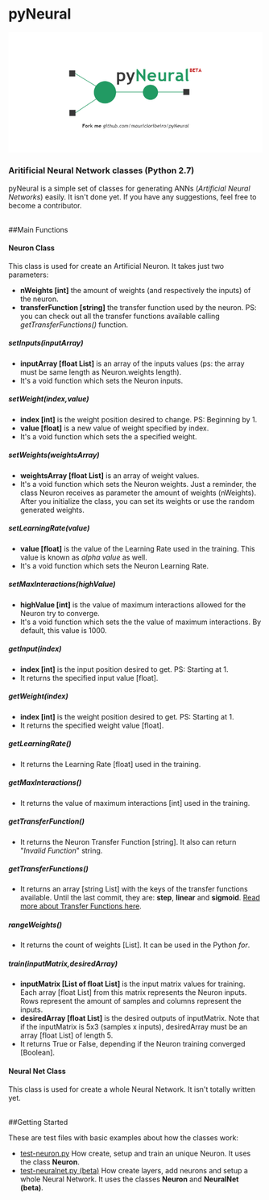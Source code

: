 # pyNeural
![pyNeural](https://github.com/mauricioribeiro/pyNeural/blob/master/pyneural.png "pyNeural")
<h3>Aritificial Neural Network classes (Python 2.7)</h3>
<p>pyNeural is a simple set of classes for generating ANNs (<i>Artificial Neural Networks</i>) easily. It isn't done yet. If you have any suggestions, feel free  to become a contributor.</p>
<br>
##Main Functions
<h4>Neuron Class</h4>
<p>This class is used for create an Artificial Neuron. It takes just two parameters:</p>
<ul>
	<li><b>nWeights [int]</b> the amount of weights (and respectively the inputs) of the neuron.</li>
	<li><b>transferFunction [string]</b> the transfer function used by the neuron. PS: you can check out all the transfer functions available calling <i>getTransferFunctions()</i> function.</li>
</ul>
<h5>setInputs(inputArray)</h5>
<ul>
	<li><b>inputArray [float List]</b> is an array of the inputs values (ps: the array must be same length as Neuron.weights length).</li>
	<li>It's a void function which sets the Neuron inputs.</li>
</ul>
<h5>setWeight(index,value)</h5>
<ul>
	<li><b>index [int]</b> is the weight position desired to change. PS: Beginning by 1.</li>
	<li><b>value [float]</b> is a new value of weight specified by index.</li>
	<li>It's a void function which sets the a specified weight.</li>
</ul>
<h5>setWeights(weightsArray)</h5>
<ul>
	<li><b>weightsArray [float List]</b> is an array of weight values.</li>
	<li>It's a void function which sets the Neuron weights. Just a reminder, the class Neuron receives as parameter the amount of weights (nWeights). After you initialize the class, you can set its weights or use the random generated weights.</li>
</ul>
<h5>setLearningRate(value)</h5>
<ul>
	<li><b>value [float]</b> is the value of the Learning Rate used in the training. This value is known as <i>alpha value</i> as well.</li>
	<li>It's a void function which sets the Neuron Learning Rate.</li>
</ul>
<h5>setMaxInteractions(highValue)</h5>
<ul>
	<li><b>highValue [int]</b> is the value of maximum interactions allowed for the Neuron try to converge.</li>
	<li>It's a void function which sets the the value of maximum interactions. By default, this value is 1000.</li>
</ul>
<h5>getInput(index)</h5>
<ul>
	<li><b>index [int]</b> is the input position desired to get. PS: Starting at 1.</li>
	<li>It returns the specified input value [float].</li>
</ul>
<h5>getWeight(index)</h5>
<ul>
	<li><b>index [int]</b> is the weight position desired to get. PS: Starting at 1.</li>
	<li>It returns the specified weight value [float].</li>
</ul>
<h5>getLearningRate()</h5>
<ul>
	<li>It returns the Learning Rate [float] used in the training.</li>
</ul>
<h5>getMaxInteractions()</h5>
<ul>
	<li>It returns the value of maximum interactions [int] used in the training.</li>
</ul>
<h5>getTransferFunction()</h5>
<ul>
	<li>It returns the Neuron Transfer Function [string]. It also can return "<i>Invalid Function</i>" string.</li>
</ul>
<h5>getTransferFunctions()</h5>
<ul>
	<li>It returns an array [string List] with the keys of the transfer functions available. Until the last commit, they are: <b>step</b>, <b>linear</b> and <b>sigmoid</b>. <a href="https://en.wikipedia.org/wiki/Artificial_neuron#Types_of_transfer_functions" target="_blank">Read more about Transfer Functions here</a>.</li>
</ul>
<h5>rangeWeights()</h5>
<ul>
	<li>It returns the count of weights [List]. It can be used in the Python <i>for</i>.</li>
</ul>
<h5>train(inputMatrix,desiredArray)</h5>
<ul>
	<li><b>inputMatrix [List of float List]</b> is the input matrix values for training. Each array [float List] from this matrix represents the Neuron inputs. Rows represent the amount of samples and columns represent the inputs.</li>
	<li><b>desiredArray [float List]</b> is the desired outputs of inputMatrix. Note that if the inputMatrix is 5x3 (samples x inputs), desiredArray must be an array [float List] of length 5.</li>
	<li>It returns True or False, depending if the Neuron training converged [Boolean].</li>
</ul>
<h4>Neural Net Class</h4>
<p>This class is used for create a whole Neural Network. It isn't totally written yet.</p>
<br>
##Getting Started
<p>These are test files with basic examples about how the classes work:</p>
<ul>
	<li><a href="https://github.com/mauricioribeiro/pyNeural/blob/master/test-neuron.py" target="_blank">test-neuron.py</a> How create, setup and train an unique Neuron. It uses the class <b>Neuron</b>.</li>
	<li><a href="https://github.com/mauricioribeiro/pyNeural/blob/master/test-neuralnet.py" target="_blank">test-neuralnet.py (beta)</a> How create layers, add neurons and setup a whole Neural Network. It uses the classes <b>Neuron</b> and <b>NeuralNet (beta)</b>.</li>
</ul>
